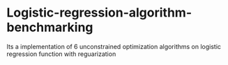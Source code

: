 # Logistic-regression-algorithm-benchmarking
Its a implementation of 6 unconstrained optimization algorithms on logistic regression function with reguarization
